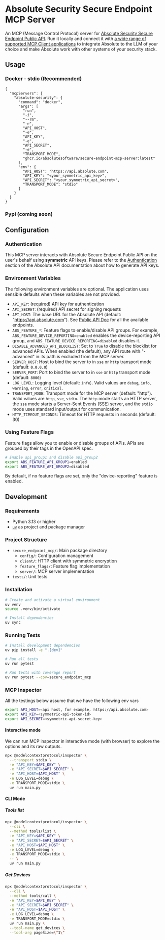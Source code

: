 # Absolute Security Secure Endpoint MCP Server

An MCP (Message Control Protocol) server
for [Absolute Security Secure Endpoint Public API](https://api.absolute.com/api-doc/doc.html). Run
it locally and connect it
with [a wide range of supported MCP Client applications](https://modelcontextprotocol.io/clients) to
integrate Absolute to the LLM of your choice and make Absolute work with other systems of your
security stack.

## Usage

### Docker - stdio (Recommended)

```json5
{
  "mcpServers": {
    "absolute-security": {
      "command": "docker",
      "args": [
        "run",
        "-i",
        "--rm",
        "-e",
        "API_HOST",
        "-e",
        "API_KEY",
        "-e",
        "API_SECRET",
        "-e",
        "TRANSPORT_MODE",
        "ghcr.io/absolutesoftware/secure-endpoint-mcp-server:latest"
      ],
      "env": {
        "API_HOST": "https://api.absolute.com",
        "API_KEY": "<your_symmetric_api_key>",
        "API_SECRET": "<your_symmetric_api_secret>",
        "TRANSPORT_MODE": "stdio"
      }
    }
  }
}
```

### Pypi (coming soon)

## Configuration

### Authentication

This MCP server interacts with Absolute Secure Endpoint Public API on the user's behalf using
__symmetric__ API keys. Please refer to
the [Authentication](https://api.absolute.com/api-doc/doc.html#section/Getting-started:-Create-your-credentials/Create-your-API-token)
section of the Absolute API documentation about how to generate API keys.

### Environment Variables

The following environment variables are optional. The application uses sensible defaults when these
variables are
not provided.

- `API_KEY`: (required) API key for authentication
- `API_SECRET`: (required) API secret for signing requests
- `API_HOST`: The base URL for the Absolute API (default: "https://api.absolute.com").
  See [Public API Doc](https://api.absolute.com/api-doc/doc.html%20target=%22_blank#section/Introduction/Accessing-the-API)
  for all the available endpoints.
- `ABS_FEATURE_*`: Feature flags to enable/disable API groups. For example,
  `ABS_FEATURE_DEVICE_REPORTING=enabled` enables the device-reporting API group, and
  `ABS_FEATURE_DEVICE_REPORTING=disabled` disables it.
- `DISABLE_ADVANCED_API_BLOCKLIST`: Set to `True` to disable the blocklist for advanced APIs.
  When enabled (the default), any API route with "-advanced" in its path is excluded from the MCP
  server.
- `SERVER_HOST`: Host to bind the server to in `sse` or `http` transport mode (default: `0.0.0.0`)
- `SERVER_PORT`: Port to bind the server to in `sse` or `http` transport mode (default: `8000`)
- `LOG_LEVEL`: Logging level (default: `info`). Valid values are `debug`, `info`, `warning`,
  `error`, `critical`.
- `TRANSPORT_MODE`: Transport mode for the MCP server (default: "http"). Valid values are `http`,
  `sse`, `stdio`. The `http` mode starts an HTTP server, the `sse` mode starts a Server-Sent
  Events (SSE) server, and the `stdio` mode uses standard input/output for communication.
- `HTTP_TIMEOUT_SECONDS`: Timeout for HTTP requests in seconds (default: 30)

### Using Feature Flags

Feature flags allow you to enable or disable groups of APIs. APIs are grouped by their tags in the
OpenAPI spec.

```bash
# Enable api_group1 and disable api_group2
export ABS_FEATURE_API_GROUP1=enabled
export ABS_FEATURE_API_GROUP2=disabled
```

By default, if no feature flags are set, only the "device-reporting" feature is enabled.

## Development

### Requirements

- Python 3.13 or higher
- [`uv`](https://github.com/astral-sh/uv) as project and package manager

### Project Structure

- `secure_endpoint_mcp/`: Main package directory
    - `config/`: Configuration management
    - `client/`: HTTP client with symmetric encryption
    - `feature_flags/`: Feature flag implementation
    - `server/`: MCP server implementation
- `tests/`: Unit tests

### Installation

```bash
# Create and activate a virtual environment
uv venv
source .venv/bin/activate

# Install dependencies
uv sync
```

### Running Tests

```bash
# Install development dependencies
uv pip install -e ".[dev]"

# Run all tests
uv run pytest

# Run tests with coverage report
uv run pytest --cov=secure_endpoint_mcp
```

### MCP Inspector

All the testings below assume that we have the following env vars

```bash
export API_HOST=<api host, for example, https://api.absolute.com>
export API_KEY=<symmetric-api-token-id>
export API_SECRET=<symmetric-api-secret-key>
```

#### Interactive mode

We can run MCP inspector in interactive mode (with browser) to explore the options and its raw
outputs.

```bash
npx @modelcontextprotocol/inspector \
  --transport stdio \
  -e "API_KEY=$API_KEY" \
  -e "API_SECRET=$API_SECRET" \
  -e "API_HOST=$API_HOST" \
  -e LOG_LEVEL=debug \
  -e TRANSPORT_MODE=stdio \
  uv run main.py
```

#### CLI Mode

##### Tools list

```bash
npx @modelcontextprotocol/inspector \
  --cli \
  --method tools/list \
  -e "API_KEY=$API_KEY" \
  -e "API_SECRET=$API_SECRET" \
  -e "API_HOST=$API_HOST" \
  -e LOG_LEVEL=debug \
  -e TRANSPORT_MODE=stdio \
  -- \
  uv run main.py
```

##### Get Devices

```bash
npx @modelcontextprotocol/inspector \
  --cli \
  --method tools/call \
  -e "API_KEY=$API_KEY" \
  -e "API_SECRET=$API_SECRET" \
  -e "API_HOST=$API_HOST" \
  -e LOG_LEVEL=debug \
  -e TRANSPORT_MODE=stdio \
  uv run main.py \
  --tool-name get_devices \
  --tool-arg pageSize=\"1\"
```